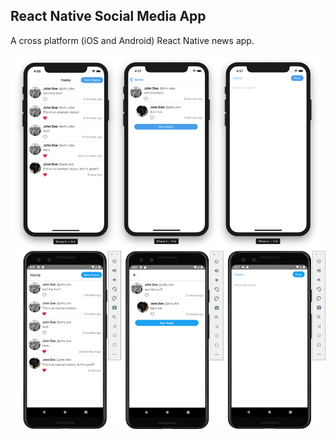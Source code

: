 ## React Native Social Media App

A cross platform (iOS and Android) React Native news app.

![Reference Designs](./assets/reference.png)



